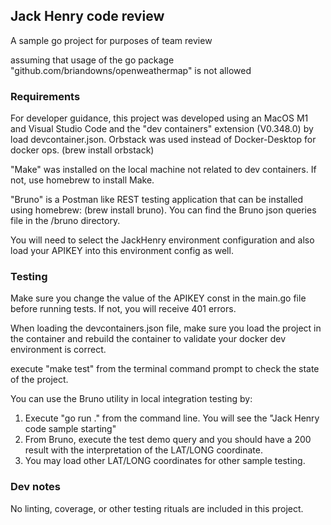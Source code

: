 ## Jack Henry code review

A sample go project for purposes of team review

assuming that usage of the go package "github.com/briandowns/openweathermap" is not allowed

### Requirements

For developer guidance, this project was developed using an MacOS M1 and Visual Studio Code and the "dev containers" extension (V0.348.0) by load devcontainer.json.  Orbstack was used instead of Docker-Desktop for docker ops.  (brew install orbstack)

"Make" was installed on the local machine not related to dev containers. If not, use homebrew to install Make.

"Bruno" is a Postman like REST testing application that can be installed using homebrew:
(brew install bruno).  You can find the Bruno json queries file in the /bruno directory.

You will need to select the JackHenry environment configuration and also load your APIKEY into this
environment config as well.

### Testing

Make sure you change the value of the APIKEY const in the main.go file before running tests. If not, you will receive 401 errors.

When loading the devcontainers.json file, make sure you load the project in the container and rebuild the container to validate your docker dev environment is correct.

execute "make test" from the terminal command prompt to check the state of the project.

You can use the Bruno utility in local integration testing by:
  1) Execute "go run ." from the command line.  You will see the "Jack Henry code sample starting"
  2) From Bruno, execute the test demo query and you should have a 200 result with the interpretation of the LAT/LONG coordinate.
  3) You may load other LAT/LONG coordinates for other sample testing.


### Dev notes

No linting, coverage, or other testing rituals are included in this project.

